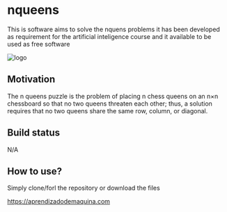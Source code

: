 # nqueens
This is software aims to solve the nquens problems it has been developed as requirement for the artificial inteligence course and it available to be used as free software 

![logo](https://upload.wikimedia.org/wikipedia/commons/thumb/1/15/Chess_qlt45.svg/52px-Chess_qlt45.svg.png)

## Motivation
The n queens puzzle is the problem of placing n chess queens on an n×n chessboard so that no two queens threaten each other; thus, a solution requires that no two queens share the same row, column, or diagonal.

## Build status
N/A

## How to use?
Simply clone/forl the repository or download the files


https://aprendizadodemaquina.com
